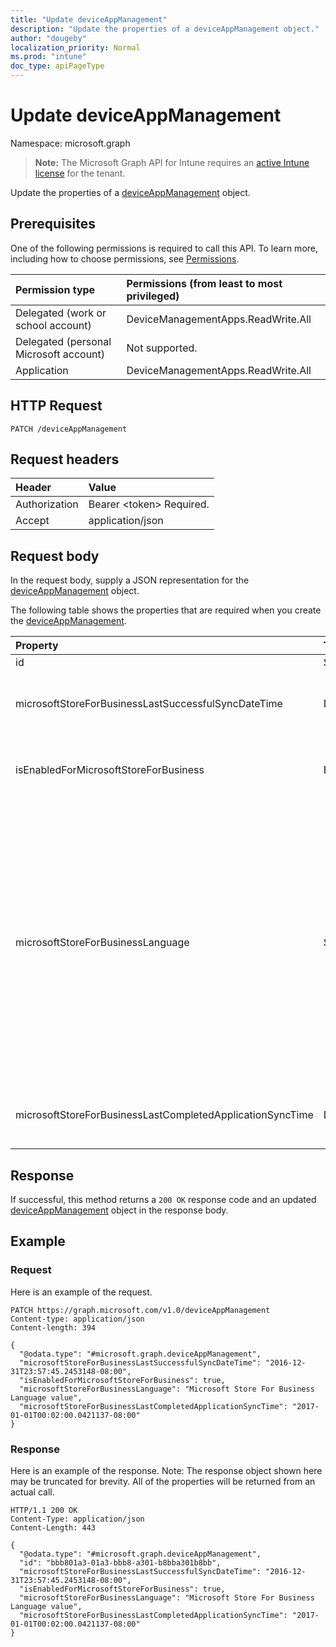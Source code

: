 ```yaml
---
title: "Update deviceAppManagement"
description: "Update the properties of a deviceAppManagement object."
author: "dougeby"
localization_priority: Normal
ms.prod: "intune"
doc_type: apiPageType
---
```


# Update deviceAppManagement

Namespace: microsoft.graph

> **Note:** The Microsoft Graph API for Intune requires an [active Intune license](https://go.microsoft.com/fwlink/?linkid=839381) for the tenant.

Update the properties of a [deviceAppManagement](../resources/intune-onboarding-deviceappmanagement.md) object.

## Prerequisites
One of the following permissions is required to call this API. To learn more, including how to choose permissions, see [Permissions](/graph/permissions-reference).

|Permission type|Permissions (from least to most privileged)|
|:---|:---|
|Delegated (work or school account)|DeviceManagementApps.ReadWrite.All|
|Delegated (personal Microsoft account)|Not supported.|
|Application|DeviceManagementApps.ReadWrite.All|

## HTTP Request
<!-- {
  "blockType": "ignored"
}
-->
``` http
PATCH /deviceAppManagement
```

## Request headers
|Header|Value|
|:---|:---|
|Authorization|Bearer &lt;token&gt; Required.|
|Accept|application/json|

## Request body
In the request body, supply a JSON representation for the [deviceAppManagement](../resources/intune-onboarding-deviceappmanagement.md) object.

The following table shows the properties that are required when you create the [deviceAppManagement](../resources/intune-onboarding-deviceappmanagement.md).

|Property|Type|Description|
|:---|:---|:---|
|id|String|Not yet documented|
|microsoftStoreForBusinessLastSuccessfulSyncDateTime|DateTimeOffset|The last time the apps from the Microsoft Store for Business were synced successfully for the account.|
|isEnabledForMicrosoftStoreForBusiness|Boolean|Whether the account is enabled for syncing applications from the Microsoft Store for Business.|
|microsoftStoreForBusinessLanguage|String|The locale information used to sync applications from the Microsoft Store for Business. Cultures that are specific to a country/region. The names of these cultures follow RFC 4646 (Windows Vista and later). The format is <languagecode2>-<country/regioncode2>, where <languagecode2> is a lowercase two-letter code derived from ISO 639-1 and <country/regioncode2> is an uppercase two-letter code derived from ISO 3166. For example, en-US for English (United States) is a specific culture.|
|microsoftStoreForBusinessLastCompletedApplicationSyncTime|DateTimeOffset|The last time an application sync from the Microsoft Store for Business was completed.|



## Response
If successful, this method returns a `200 OK` response code and an updated [deviceAppManagement](../resources/intune-onboarding-deviceappmanagement.md) object in the response body.

## Example

### Request
Here is an example of the request.
``` http
PATCH https://graph.microsoft.com/v1.0/deviceAppManagement
Content-type: application/json
Content-length: 394

{
  "@odata.type": "#microsoft.graph.deviceAppManagement",
  "microsoftStoreForBusinessLastSuccessfulSyncDateTime": "2016-12-31T23:57:45.2453148-08:00",
  "isEnabledForMicrosoftStoreForBusiness": true,
  "microsoftStoreForBusinessLanguage": "Microsoft Store For Business Language value",
  "microsoftStoreForBusinessLastCompletedApplicationSyncTime": "2017-01-01T00:02:00.0421137-08:00"
}
```

### Response
Here is an example of the response. Note: The response object shown here may be truncated for brevity. All of the properties will be returned from an actual call.
``` http
HTTP/1.1 200 OK
Content-Type: application/json
Content-Length: 443

{
  "@odata.type": "#microsoft.graph.deviceAppManagement",
  "id": "bbb801a3-01a3-bbb8-a301-b8bba301b8bb",
  "microsoftStoreForBusinessLastSuccessfulSyncDateTime": "2016-12-31T23:57:45.2453148-08:00",
  "isEnabledForMicrosoftStoreForBusiness": true,
  "microsoftStoreForBusinessLanguage": "Microsoft Store For Business Language value",
  "microsoftStoreForBusinessLastCompletedApplicationSyncTime": "2017-01-01T00:02:00.0421137-08:00"
}
```








